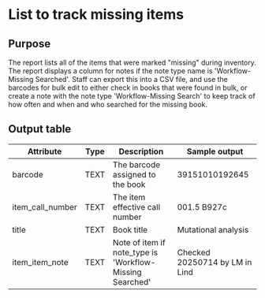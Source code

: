 # List to track missing items

## Purpose
The report lists all of the items that were marked "missing" during inventory. The report displays a column for notes if the note type name is 'Workflow-Missing Searched'.
Staff can export this into a CSV file, and use the barcodes for bulk edit to either check in books that were found in bulk, or create a note with the note type 'Workflow-Missing Search' 
to keep track of how often and when and who searched for the missing book.


## Output table

| Attribute | Type | Description | Sample output |
| --- | --- | --- | --- |
| barcode | TEXT | The barcode assigned to the book | 39151010192645 |
| item_call_number | TEXT | The item effective call number | 001.5 B927c |
| title | TEXT | Book title | Mutational analysis |
| item_item_note | TEXT | Note of item if note_type is 'Workflow-Missing Searched' | Checked 20250714 by LM in Lind|
